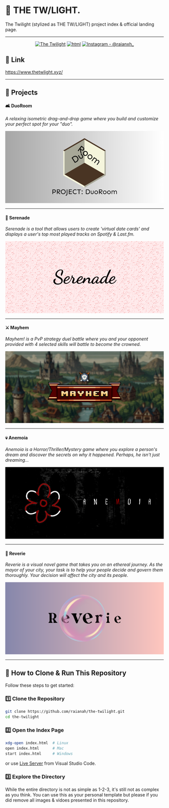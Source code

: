 # 🌌 THE TW/LIGHT. 

The Twilight (stylized as THE TW/LIGHT) project index & official landing page.

---

<div align=center>

[![The Twilight](https://img.shields.io/badge/The%20Twilight-Production-2ea44f)](https://www.thetwlight.xyz) [![html](https://img.shields.io/badge/dependency-HTML/CSS/JS-blue?logo=html5&logoColor=white)](https://developer.mozilla.org/en-US/docs/Web/HTML) [![Instagram - @raianxh_](https://img.shields.io/badge/Instagram-%40raianxh__-2ea44f?logo=instagram&logoColor=white)](https://instagram.com/raianxh_)

</div>

## 🔗 Link

https://www.thetwlight.xyz/

---

## 🌟 Projects  

#### 🛋️ DuoRoom
*A relaxing isometric drag-and-drop game where you build and customize your perfect spot for your "duo".*  

![DuoRoom](img/duoroom_promo_poster.png)  

---

#### 💌 Serenade
*Serenade is a tool that allows users to create 'virtual date cards' and displays a user's top most played tracks on Spotify & Last.fm.*  

![Serenade](img/serenade_promo_poster.png)  

---

#### ⚔ Mayhem
*Mayhem! is a PvP strategy duel battle where you and your opponent provided with 4 selected skills will battle to become the crowned.*  

![Mayhem Page](img/bm_game_brand.png)  

---

#### 💀 Anemoia

*Anemoia is a Horror/Thriller/Mystery game where you explore a person's dream and discover the secrets on why it happened. Perhaps, he isn't just dreaming...*

![Anemoia Page](img/anemoia_game_brand.png)

---

#### 🦄 Reverie

*Reverie is a visual novel game that takes you on an ethereal journey. As the mayor of your city, your task is to help your people decide and govern them thoroughly. Your decision will affect the city and its people.*

![Reverie Page](img/reverie_game_brand.png)

---

## 🚀 How to Clone & Run This Repository  

Follow these steps to get started:  

### 1️⃣ Clone the Repository  
```bash
git clone https://github.com/raianah/the-twilight.git
cd the-twilight
```

### 2️⃣ Open the Index Page
```bash
xdg-open index.html  # Linux
open index.html      # Mac
start index.html     # Windows
```
or use [Live Server](https://marketplace.visualstudio.com/items?itemName=ritwickdey.LiveServer) from Visual Studio Code.

### 3️⃣ Explore the Directory
While the entire directory is not as simple as 1-2-3, it's still not as complex as you think. You can use this as your personal template but please if you did remove all images & vidoes presented in this repository.
